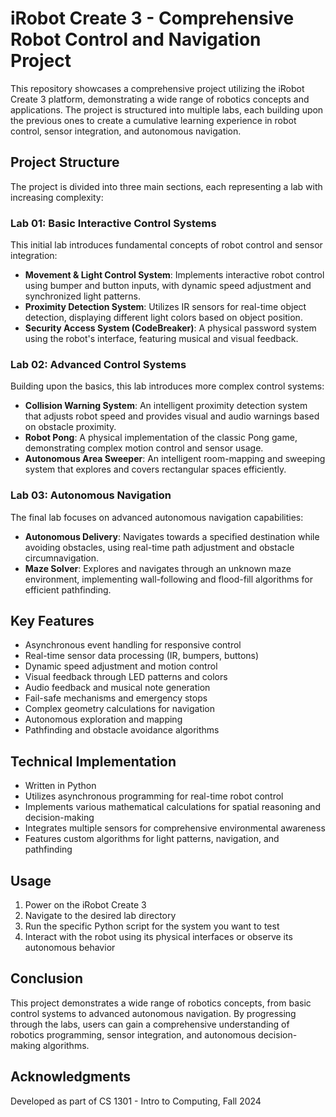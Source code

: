 # iRobot Create 3 - Comprehensive Robot Control and Navigation Project

This repository showcases a comprehensive project utilizing the iRobot Create 3 platform, demonstrating a wide range of robotics concepts and applications. The project is structured into multiple labs, each building upon the previous ones to create a cumulative learning experience in robot control, sensor integration, and autonomous navigation.

## Project Structure

The project is divided into three main sections, each representing a lab with increasing complexity:

### Lab 01: Basic Interactive Control Systems

This initial lab introduces fundamental concepts of robot control and sensor integration:

- **Movement & Light Control System**: Implements interactive robot control using bumper and button inputs, with dynamic speed adjustment and synchronized light patterns.
- **Proximity Detection System**: Utilizes IR sensors for real-time object detection, displaying different light colors based on object position.
- **Security Access System (CodeBreaker)**: A physical password system using the robot's interface, featuring musical and visual feedback.

### Lab 02: Advanced Control Systems

Building upon the basics, this lab introduces more complex control systems:

- **Collision Warning System**: An intelligent proximity detection system that adjusts robot speed and provides visual and audio warnings based on obstacle proximity.
- **Robot Pong**: A physical implementation of the classic Pong game, demonstrating complex motion control and sensor usage.
- **Autonomous Area Sweeper**: An intelligent room-mapping and sweeping system that explores and covers rectangular spaces efficiently.

### Lab 03: Autonomous Navigation

The final lab focuses on advanced autonomous navigation capabilities:

- **Autonomous Delivery**: Navigates towards a specified destination while avoiding obstacles, using real-time path adjustment and obstacle circumnavigation.
- **Maze Solver**: Explores and navigates through an unknown maze environment, implementing wall-following and flood-fill algorithms for efficient pathfinding.

## Key Features

- Asynchronous event handling for responsive control
- Real-time sensor data processing (IR, bumpers, buttons)
- Dynamic speed adjustment and motion control
- Visual feedback through LED patterns and colors
- Audio feedback and musical note generation
- Fail-safe mechanisms and emergency stops
- Complex geometry calculations for navigation
- Autonomous exploration and mapping
- Pathfinding and obstacle avoidance algorithms

## Technical Implementation

- Written in Python
- Utilizes asynchronous programming for real-time robot control
- Implements various mathematical calculations for spatial reasoning and decision-making
- Integrates multiple sensors for comprehensive environmental awareness
- Features custom algorithms for light patterns, navigation, and pathfinding

## Usage

1. Power on the iRobot Create 3
2. Navigate to the desired lab directory
3. Run the specific Python script for the system you want to test
4. Interact with the robot using its physical interfaces or observe its autonomous behavior

## Conclusion

This project demonstrates a wide range of robotics concepts, from basic control systems to advanced autonomous navigation. By progressing through the labs, users can gain a comprehensive understanding of robotics programming, sensor integration, and autonomous decision-making algorithms.

## Acknowledgments

Developed as part of CS 1301 - Intro to Computing, Fall 2024
